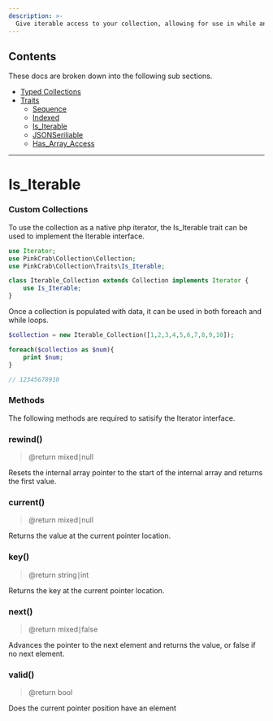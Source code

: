 ```yaml
---
description: >-
  Give iterable access to your collection, allowing for use in while and foreach loops.
---
```


## Contents
These docs are broken down into the following sub sections.
* [Typed Collections](Typed_Collections.md)
* [Traits](Traits.md)
    * [Sequence](Trait_sequence.md)
    * [Indexed](Trait_indexed.md)
    * [Is_Iterable](Trait_is_iterable.md)
    * [JSONSeriliable](Trait_jsonserializable.md)
    * [Has_Array_Access](Trait_has_arrayaccess.md)

***

# Is_Iterable

### Custom Collections

To use the collection as a native php iterator, the Is_Iterable trait can be used to implement the Iterable interface.

```php
use Iterator;
use PinkCrab\Collection\Collection;
use PinkCrab\Collection\Traits\Is_Iterable;

class Iterable_Collection extends Collection implements Iterator {
	use Is_Iterable;
}
```

Once a collection is populated with data, it can be used in both foreach and while loops. 

```php
$collection = new Iterable_Collection([1,2,3,4,5,6,7,8,9,10]);

foreach($collection as $num){
    print $num;
}

// 12345678910
```
### Methods

The following methods are required to satisify the Iterator interface.

### rewind\() 
> @return mixed∣null

Resets the internal array pointer to the start of the internal array and returns the first value.

### current\()
> @return mixed∣null  

Returns the value at the current pointer location.

### key\()
> @return string∣int  

Returns the key at the current pointer location.

### next\()
> @return mixed∣false 

Advances the pointer to the next element and returns the value, or false if no next element.

### valid\()
> @return bool

Does the current pointer position have an element